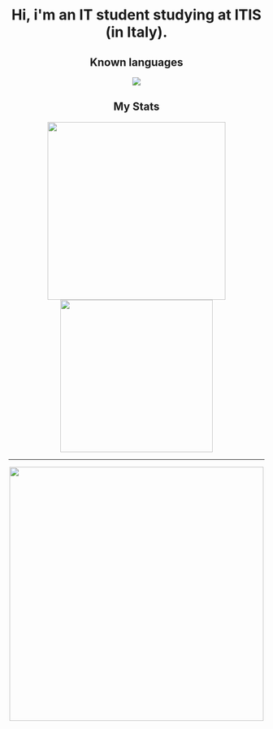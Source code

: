 <p align="center">
    <div align="center">
        <h1>Hi, i'm an IT student studying at ITIS (in Italy).</h1>
        <h2>Known languages</h2>
        <!--Programming Languages Icons-->
        <img src="https://skillicons.dev/icons?i=html,css,javascript,java,c,cs&theme=dark"/>
        <h2>My Stats</h2>
        <!--My Stats-->
        <img src="https://github-readme-stats.vercel.app/api?username=FabioCucu&theme=midnight-purple&bg_color=0d1117&show_icons=true&hide_border=true&count_private=true" width="350"/>
        <!--Most Used Languages-->
        <img src="https://github-readme-stats.vercel.app/api/top-langs/?username=FabioCucu&theme=midnight-purple&bg_color=0d1117&show_icons=true&hide_border=true&layout=compact&langs_count=10" width="300" />
        <br>
        <hr>
        <img src="https://user-images.githubusercontent.com/74038190/212750155-3ceddfbd-19d3-40a3-87af-8d329c8323c4.gif" width="500">
    </div>
</p>
